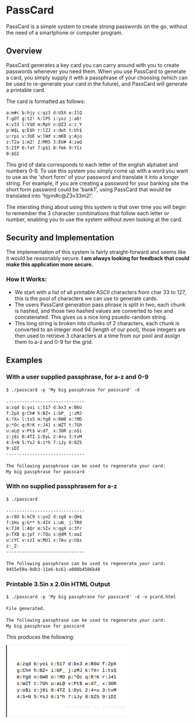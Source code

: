 # PassCard

PassCard is a simple system to create strong passwords on the go, without the need of a smartphone or computer program.

## Overview
PassCard generates a key card you can carry around with you to create passwords whenever you need them. When you use PassCard to generate a card, you simply supply it with a passphrase of your choosing (which can be used to re-generate your card in the future), and PassCard will generate a printable card.

The card is formatted as follows:
```
a:m#c b:hjy c:qz3 d:U5X e:IlQ 
f:gOT g:t2! h:lP5 i:yxz j:aD! 
k:v33 l:V$O m:RpV n:@Z3 o:z_Y 
p:W$L q:E$h r:lZJ s:dwt t:Ut$ 
u:rpi v:3UE w:lWd x:mKB y:Ajo 
z:T2a 1:m2! 2:MRS 3:EU# 4:zaQ 
5:2IP 6:faY 7:p$1 8:fmk 9:YIz 
0:$GI
```

This grid of data corresponds to each letter of the english alphabet and numbers 0-9. To use this system you simply come up with a word you want to use as the 'short form' of your password and translate it into a longer string. For example, if you are creating a password for your banking site the short form password could be 'bank1', using PassCard that would be translated into 'hjym#c@Z3v33m2!'.

The intersting thing about using this system is that over time you will begin to remember the 3 character combinations that follow each letter or number, enabling you to use the system without even looking at the card. 

## Security and Implementation
The implementation of this system is fairly straight-forward and seems like it would be reasonably secure. **I am always looking for feedback that could make this application more secure.**

### How It Works:
* We start with a list of all printable ASCII characters from char 33 to 127, this is the pool of characters we can use to generate cards.
* The users PassCard generation pass phrase is split in two, each chunk is hashed, and those two hashed values are converted to hex and concatenated. This gives us a nice long psuedo-random string.
* This long string is broken into chunks of 2 characters, each chunk is converted to an integer mod 94 (length of our pool), those integers are then used to retrieve 3 characters at a time from our pool and assign them to a-z and 0-9 for the grid.

## Examples

### With a user supplied passphrase, for a-z and 0-9
```
$ ./passcard -p 'My big passphrase for passcard' -d

------------------------------
a:zqd b:yoi c:517 d:bx3 e:B6U
f:2pX g:Ch# h:BZ+ i:bP_ j:zMJ
k:?X= l:tsS m:Yg0 n:6W8 o:!MD
p:*Oc q:R!K r:J41 s:WZT t:7Gh
u:aL@ v:Pt$ w:d7_ x:3OR y:o$i
z:j8i 0:4TZ 1:DyL 2:4+u 3:tvM
4:5+N 5:YsJ 6:1*h 7:iJy 8:8Z5
9:iDI 
------------------------------

The following passphrase can be used to regenerate your card:
My big passphrase for passcard
```

### With no supplied passphrasem for a-z
```
$ ./passcard

------------------------------
a:r8O b:kC9 c:yoZ d:zg8 e:QH$
f:1Hs g:G** h:4IV i:uN_ j:TR0
k:7J0 l:AQr m:SIv n:qgX o:3fr
p:TXB q:jpf r:TQu s:@dM t:aaI
u:cYC v:szI w:MU1 x:7Au y:U$s
z:_Z- 
------------------------------

The following passphrase can be used to regenerate your card:
9455e50a-0db3-11e6-bc61-a088b4506b48
```

### Printable 3.5in x 2.0in HTML Output
```
$ ./passcard -p 'My big passphrase for passcard' -d -o pcard.html

File generated.

The following passphrase can be used to regenerate your card:
My big passphrase for passcard
```

This produces the following:

![Image of PassCard](https://raw.githubusercontent.com/m82labs/passcard/master/PassCard.png)
